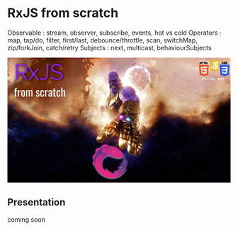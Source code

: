 # RxJS from scratch

Observable : stream, observer, subscribe, events, hot vs cold
Operators : map, tap/do, filter, first/last, debounce/throttle, scan, switchMap, zip/forkJoin, catch/retry
Subjects : next, multicast, behaviourSubjects

![RxJS from scratch](./assets/rxjs.png)

## Presentation
coming soon